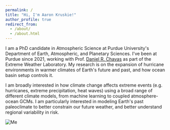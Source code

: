 ```yaml
---
permalink: /
title: "Hi, I'm Aaron Kruskie!"
author_profile: true
redirect_from: 
  - /about/
  - /about.html
---
```


I am a PhD candidate in Atmospheric Science at Purdue University's Department of Earth, Atmospheric, and Planetary Sciences. I've been at Purdue since 2021, working with Prof. [Daniel R. Chavas](https://web.ics.purdue.edu/~dchavas/?_ga=2.199790830.1131875816.1575998997-455793247.1570629607) as part of the Extreme Weather Laboratory. My research is on the expansion of hurricane environments in warmer climates of Earth's future and past, and how ocean basin setup controls it.

I am broadly interested in how climate change affects extreme events (e.g. hurricanes, extreme precipitation, heat waves) using a broad range of different climate models, from machine learning to coupled atmosphere-ocean GCMs. I am particularly interested in modeling Earth's past paleoclimate to better constrain our future weather, and better understand regional variability in risk.

![Me](/images/IMG_0836.png)
